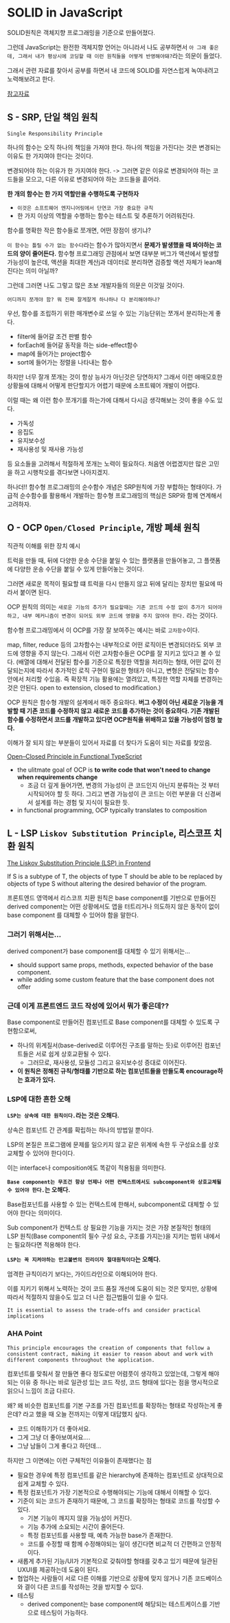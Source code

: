 # SOLID in JavaScript

SOLID원칙은 객체지향 프로그래밍을 기준으로 만들어졌다.

그런데 JavaScript는 완전한 객체지향 언어는 아니라서 나도 공부하면서 `아 그래 좋은데, 그래서 내가 평상시에 코딩할 때 이런 원칙들을 어떻게 반영해야돼?`라는 의문이 들었다.

그래서 관련 자료를 찾아서 공부를 하면서 내 코드에 SOLID를 자연스럽게 녹여내려고 노력해보려고 한다.

[참고자료](https://velog.io/@teo/Javascript%EC%97%90%EC%84%9C%EB%8F%84-SOLID-%EC%9B%90%EC%B9%99%EC%9D%B4-%ED%86%B5%ED%95%A0%EA%B9%8C)

## S - SRP, 단일 책임 원칙

`Single Responsibility Principle`

하나의 함수는 오직 하나의 책임을 가져야 한다. 하나의 책임을 가진다는 것은 변경되는 이유도 한 가지여야 한다는 것이다.

변경되어야 하는 이유가 한 가지여야 한다. -> 그러면 같은 이유로 변경되어야 하는 코드들을 모으고, 다른 이유로 변경되어야 하는 코드들을 흩어라.

**한 개의 함수는 한 가지 역할만을 수행하도록 구현하자**

- `이것은 소프트웨어 엔지니어링에서 단연코 가장 중요한 규칙`
- 한 가지 이상의 역할을 수행하는 함수는 테스트 및 추론하기 어려워진다.

함수를 명확한 작은 함수들로 쪼개면, 어떤 장점이 생기냐?

`이 함수는 틀릴 수가 없는 함수다`라는 함수가 많아지면서 **문제가 발생했을 때 봐야하는 코드의 양이 줄어든다.** 함수형 프로그래밍 관점에서 보면 대부분 버그가 액션에서 발생할 가능성이 높은데, 액션을 최대한 계산j과 데이터로 분리하면 검증할 액션 자체가 lean해진다는 의미 아닐까?

그런데 그러면 나도 그렇고 많은 초보 개발자들의 의문은 이것일 것이다.

`어디까지 쪼개야 함? 뭐 진짜 잘게잘게 하나하나 다 분리해야하나?`

우선, 함수를 조립하기 위한 매개변수로 쓰일 수 있는 기능단위는 쪼개서 분리하는게 좋다.

- filter에 들어갈 조건 판별 함수
- forEach에 들어갈 동작을 하는 side-effect함수
- map에 들어가는 project함수
- sort에 들어가는 정렬을 나타내는 함수

하지만 너무 잘개 쪼개는 것이 항상 능사가 아닌것은 당연하지? 그래서 이런 애매모호한 상황들에 대해서 어떻게 판단할지가 어렵기 때문에 소프트웨어 개발이 어렵다.

이럴 때는 왜 이런 함수 쪼개기를 하는가에 대해서 다시금 생각해보는 것이 좋을 수도 있다.

- 가독성
- 응집도
- 유지보수성
- 재사용성 및 재사용 가능성

등 요소들을 고려해서 적절하게 쪼개는 노력이 필요하다. 처음엔 어렵겠지만 많은 고민을 하고 시행착오를 겪다보면 나아지겠지.

하나더!! 함수형 프로그래밍의 순수함수 개념은 SRP원칙에 가장 부합하는 형태이다. 가급적 순수함수를 활용해서 개발하는 함수형 프로그래밍의 핵심은 SRP와 함께 연계해서 고려하자.

## O - OCP `Open/Closed Principle`, 개방 폐쇄 원칙

직관적 이해를 위한 장치 예시

트럭을 만들 때, 뒤에 다양한 운송 수단을 붙일 수 있는 플랫폼을 만들어놓고, 그 플랫폼에 다양한 운송 수단을 붙일 수 있게 만들어놓는 것이다.

그러면 새로운 목적이 필요할 떄 트럭을 다시 만들지 않고 뒤에 달리는 장치만 필요에 따라서 붙이면 된다.

OCP 원칙의 의미는 `새로운 기능의 추가가 필요할때는 기존 코드의 수정 없이 추가가 되어야 하고, 내부 메커니즘이 변경이 되어도 외부 코드에 영향을 주지 않아야 한다.` 라는 것이다.

함수형 프로그래밍에서 이 OCP를 가장 잘 보여주는 예시는 바로 `고차함수`이다.

map, filter, reduce 등의 고차함수는 내부적으로 어떤 로직이든 변경되더라도 외부 코드에 영향을 주지 않는다. 그래서 이런 고차함수들은 OCP를 잘 지키고 있다고 볼 수 있다. (배열에 대해서 전달된 함수를 기준으로 특정한 역할을 처리하는 형태, 어떤 값이 전달되는지에 따라서 추가적인 로직 구현이 필요한 형태가 아니고, 변형은 전달되는 함수안에서 처리할 수있음. 즉 확장적 기능 활용에는 열려있고, 특정한 역할 자체를 변경하는 것은 안된다. open to extension, closed to modification.)

OCP 원칙은 함수형 개발의 설계에서 매주 중요하다. **버그 수정이 아닌 새로운 기능을 개발할 때 기존 코드를 수정하지 않고 새로운 코드를 추가하는 것이 중요하다. 기존 개발된 함수를 수정하면서 코드를 개발하고 있다면 OCP원칙을 위배하고 있을 가능성이 엄청 높다.**

이해가 잘 되지 않는 부분들이 있어서 자료를 더 찾다가 도움이 되는 자료를 찾았음.

[Open–Closed Principle in Functional TypeScript](https://alexnault.dev/open-closed-principle-in-functional-typescript)

- the ulitmate goal of OCP is **to write code that won't need to change when requirements change**
  - 조금 더 깊게 들어가면, 변경의 가능성이 큰 코드인지 아닌지 분류하는 것 부터 시작되어야 할 듯 하다. 그리고 변경 가능성이 큰 코드는 이런 부분을 더 신경써서 설계를 하는 경험 및 지식이 필요한 듯.
- in functional programming, OCP typically translates to composition

## L - LSP `Liskov Substitution Principle`, 리스코프 치환 원칙

[The Liskov Substitution Principle (LSP) in Frontend](https://www.linkedin.com/pulse/liskov-substitution-principle-lsp-frontend-prithveesh-goel/)

If S is a subtype of T, the objects of type T should be able to be replaced by objects of type S without altering the desired behavior of the program.

프론트엔드 영역에서 리스코프 치환 원칙은 base component를 기반으로 만들어진 derived component는 어떤 상황에서도 앱을 터트리거나 의도하지 않은 동작이 없이 base component 를 대체할 수 있어야 함을 말한다.

### 그러기 위해서는...

derived component가 base component를 대체할 수 있기 위해서는...

- should support same props, methods, expected behavior of the base component.
- while adding some custom feature that the base component does not offer

### 근데 이게 프론트엔드 코드 작성에 있어서 뭐가 좋은데??

Base component로 만들어진 컴포넌트로 Base component를 대체할 수 있도록 구현함으로써,

- 하나의 위계질서(base-derived로 이루어진 구조를 말하는 듯)로 이루어진 컴포넌트들은 서로 쉽게 상호교환될 수 있다.
  - 그러므로, 재사용성, 모듈성 그리고 유지보수성 증대로 이어진다.
- **이 원칙은 정해진 규칙/형태를 기반으로 하는 컴포넌트들을 만들도록 encourage하는 효과가 있다.**

### LSP에 대한 흔한 오해

**`LSP는 상속에 대한 원칙이다.`라는 것은 오해다.**

상속은 컴포넌트 간 관계를 확립하는 하나의 방법일 뿐이다.

LSP의 본질은 프로그램에 문제를 일으키지 않고 같은 위계에 속한 두 구성요소를 상호 교체할 수 있어야 한다이다.

이는 interface나 composition에도 똑같이 적용됨을 의미한다.

**`Base component는 무조건 항상 언제나 어떤 컨텍스트에서도 subcomponent와 상호교체될 수 있어야 한다.`는 오해다.**

Base컴포넌트를 사용할 수 있는 컨텍스트에 한해서, subcomponent로 대체할 수 있어야 한다는 의미이다.

Sub component가 컨텍스트 상 필요한 기능을 가지는 것은 가장 본질적인 형태의 LSP 원칙(Base component의 필수 구성 요소, 구조를 가지는)을 지키는 범위 내에서는 필요하다면 적용해야 한다.

**`LSP는 꼭 지켜야하는 만고불변의 진리이자 절대원칙이다`는 오해다.**

엄격한 규칙이라기 보다는, 가이드라인으로 이해되어야 한다.

이를 지키기 위해서 노력하는 것이 코드 품질 개선에 도움이 되는 것은 맞지만, 상황에 따라서 적절하지 않을수도 있고 더 나은 접근법들이 있을 수 있다.

`It is essential to assess the trade-offs and consider practical implications`

### AHA Point

`This principle encourages the creation of components that follow a consistent contract, making it easier to reason about and work with different components throughout the application.`

컴포넌트를 맞춰서 잘 만들면 좋다 정도로만 어렴풋이 생각하고 있었는데, 그렇게 해야되는 이유 중 하나는 바로 일관성 있는 코드 작성, 코드 형태에 있다는 점을 명시적으로 읽으니 느낌이 조금 다르다.

왜? 왜 비슷한 컴포넌트를 기본 구조를 가진 컴포넌트를 확장하는 형태로 작성하는게 좋은데? 라고 했을 때 오늘 전까지는 이렇게 대답했지 싶다.

- 코드 이해하기가 더 좋아서요.
- 그게 그냥 더 좋아보여서요....
- 그냥 남들이 그게 좋다고 하던데...

하지만 그 이면에는 이런 구체적인 이유들이 존재했다는 점

- 필요한 경우에 특정 컴포넌트를 같은 hierarchy에 존재하는 컴포넌트로 상대적으로 쉽게 교체할 수 있다.
- 특정 컴포넌트가 가장 기본적으로 수행해야되는 기능에 대해서 이해할 수 있다.
- 기준이 되는 코드가 존재하기 때문에, 그 코드를 확장하는 형태로 코드를 작성할 수 있다.
  - 기본 기능이 깨지지 않을 가능성이 커진다.
  - 기능 추가에 소요되는 시간이 줄어든다.
  - 특정 컴포넌트를 사용할 때, 예측 가능한 base가 존재한다.
  - 코드를 수정할 때 함께 수정해야되는 일이 생긴다면 비교적 더 간편하고 안정적이다.
- 새롭게 추가된 기능/UI가 기본적으로 갖춰야할 형태를 갖추고 있기 때문에 일관된 UXUI를 제공하는데 도움이 된다.
- 협업하는 사람들이 서로 다른 이해를 기반으로 상황에 맞지 않거나 기존 코드베이스와 결이 다른 코드를 작성하는 것을 방지할 수 있다.
- 테스팅
  - derived component는 base component에 해당되는 테스트케이스를 기반으로 테스팅이 가능하다.
